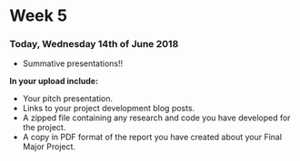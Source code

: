 # Week 5

### Today, Wednesday 14th of June 2018

* Summative presentations!!


**In your upload include:**

* Your pitch presentation.
* Links to your project development blog posts.
* A zipped file containing any research and code you have developed for the project.
* A copy in PDF format of the report you have created about your Final Major Project.
